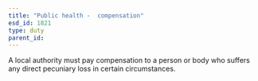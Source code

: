 ```yaml
---
title: "Public health -  compensation"
esd_id: 1821
type: duty
parent_id:  
---
```


A local authority must pay compensation to a person or body who suffers any direct pecuniary loss in certain circumstances.

